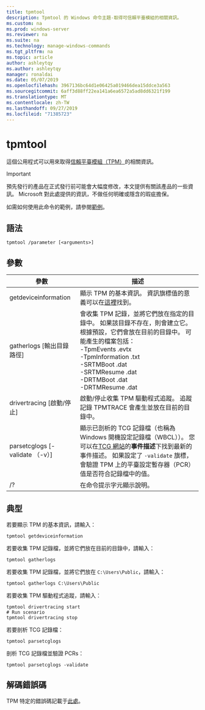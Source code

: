 ```yaml
---
title: tpmtool
description: Tpmtool 的 Windows 命令主題-取得可信賴平臺模組的相關資訊。
ms.custom: na
ms.prod: windows-server
ms.reviewer: na
ms.suite: na
ms.technology: manage-windows-commands
ms.tgt_pltfrm: na
ms.topic: article
author: ashleytqy
ms.author: ashleytqy
manager: ronaldai
ms.date: 05/07/2019
ms.openlocfilehash: 3967136bc64d1e06425a019466dea15ddce3a563
ms.sourcegitcommit: 6aff3d88ff22ea141a6ea6572a5ad8dd6321f199
ms.translationtype: MT
ms.contentlocale: zh-TW
ms.lasthandoff: 09/27/2019
ms.locfileid: "71385723"
---
```

# <a name="tpmtool"></a>tpmtool

這個公用程式可以用來取得[信賴平臺模組（TPM）](https://docs.microsoft.com/windows/security/information-protection/tpm/trusted-platform-module-overview)的相關資訊。

>[!IMPORTANT]
>預先發行的產品在正式發行前可能會大幅度修改，本文提供有關該產品的一些資訊。 Microsoft 對此處提供的資訊，不做任何明確或隱含的瑕疵擔保。

如需如何使用此命令的範例，請參閱[範例](#tpmtool_examples)。

## <a name="syntax"></a>語法

```
tpmtool /parameter [<arguments>]
```
## <a name="parameters"></a>參數

|參數|描述|
|---------|-----------|
|getdeviceinformation|顯示 TPM 的基本資訊。 資訊旗標值的意義可以在[這裡](https://docs.microsoft.com/windows/desktop/SecProv/win32-tpm-isreadyinformation#parameters)找到。|
|gatherlogs [輸出目錄路徑]|會收集 TPM 記錄，並將它們放在指定的目錄中。 如果該目錄不存在，則會建立它。 根據預設，它們會放在目前的目錄中。 可能產生的檔案包括： </br>-TpmEvents .evtx</br>-TpmInformation .txt</br>-SRTMBoot .dat</br>-SRTMResume .dat</br>-DRTMBoot .dat</br>-DRTMResume .dat</br>|
|drivertracing [啟動/停止]|啟動/停止收集 TPM 驅動程式追蹤。 追蹤記錄 TPMTRACE 會產生並放在目前的目錄中。|
|parsetcglogs [-validate （-v）]|顯示已剖析的 TCG 記錄檔（也稱為 Windows 開機設定記錄檔（WBCL））。 您可以在[TCG 網站](https://trustedcomputinggroup.org/resource/pc-client-specific-platform-firmware-profile-specification/)的**事件描述**下找到最新的事件描述。 如果設定了 `-validate` 旗標，會驗證 TPM 上的平臺設定暫存器（PCR）值是否符合記錄檔中的值。|
|/?|在命令提示字元顯示說明。|

## <a name="tpmtool_examples"></a>典型

若要顯示 TPM 的基本資訊，請輸入：
```
tpmtool getdeviceinformation
```
若要收集 TPM 記錄檔，並將它們放在目前的目錄中，請輸入：
```
tpmtool gatherlogs
```
若要收集 TPM 記錄檔，並將它們放在 `C:\Users\Public`，請輸入：
```
tpmtool gatherlogs C:\Users\Public
```
若要收集 TPM 驅動程式追蹤，請輸入：
```
tpmtool drivertracing start
# Run scenario
tpmtool drivertracing stop
```
若要剖析 TCG 記錄檔：
```
tpmtool parsetcglogs
```
剖析 TCG 記錄檔並驗證 PCRs：
```
tpmtool parsetcglogs -validate
```

## <a name="decoding-error-codes"></a>解碼錯誤碼

TPM 特定的錯誤碼記載于[此處](https://docs.microsoft.com/windows/desktop/com/com-error-codes-6)。
